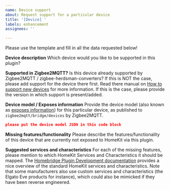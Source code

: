 ```yaml
---
name: Device support
about: Request support for a particular device
title: '[Device] '
labels: enhancement
assignees: ''

---
```


Please use the template and fill in all the data requested below!

**Device description**
Which device would you like to be supported in this plugin?

**Supported in Zigbee2MQTT?**
Is this device already supported by Zigbee2MQTT / zigbee-herdsman-converters?
If this is NOT the case, please add support for the device there first.
Read there manual on [How to support new devices](https://www.zigbee2mqtt.io/advanced/support-new-devices/01_support_new_devices.html) for more information.
If this is the case, please provide the version in which support is present/added.

**Device model / Exposes information**
Provide the device model (also known as [exposes information](https://www.zigbee2mqtt.io/guide/usage/exposes.html)) for this particular device, as published to `zigbee2mqtt/bridge/devices` by Zigbee2MQTT.

```json
please put the device model JSON in this code block
```

**Missing features/functionality**
Please describe the features/functionality of this device that are currently not exposed to HomeKit via this plugin.

**Suggested services and characteristics**
For each of the missing features, please mention to which HomeKit Services and Characteristics it should be mapped.
The [Homebridge Plugin Development documentation](https://developers.homebridge.io/) provides a nice overview of the standard HomeKit services and characteristics.
Note that some manufacturers also use custom services and characteristics (the Elgato Eve products for instance), which could also be mimicked if they have been reverse engineered.